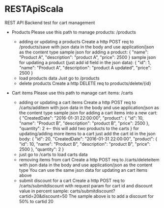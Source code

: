 # RESTApiScala
REST API Backend test for cart management

- Products
Please use this path to manage products: /products
  * adding or updating a products
    Create a http POST req to /products/save with json data in the body and use application/json as the content type
    sample json for adding a product:
    {
      "name": "Product A",
      "description": "product A",
      "price": 2500
    }
    sample json for updating a product (just add id field in the json data):
    {
      "id": 1,
      "name": "Product A",
      "description": "product A updated",
      "price": 2500
    }
  * load products data
    Just go to /products
  * delete products
    Create a http DELETE req to products/delete/{id}

- Cart items
Please use this path to manage cart items: /carts
  * adding or updating a cart items
    Create a http POST req to /carts/additem with json data in the body and use application/json as the content type
    sample json for adding a cart items into a new cart:
    {
        "CreatedDate": "2016-01-31 22:00:00",
        "product": 
        {
            "id": 10,
            "name": "Product B",
            "description": "product B",
            "price": 2500
        },
        "quantity": 2 <-- this will add two products to the carts
    }
    for updating/adding more items to a cart just add the cart id in the json body:
    {
        "id": 20,
        "CreatedDate": "2016-01-31 22:00:00",
        "product": 
        {
            "id": 10,
            "name": "Product B",
            "description": "product B",
            "price": 2500
        },
        "quantity": 2
    }
  * just go to /carts to load carts data
  * removing items from cart
    Create a http POST req to /carts/deleteitem with json data in the body and use application/json as the content type
    You can use the same json data for updating an cart items above
  * submit discount for a cart
    Create a http POST req to /carts/submitdiscount with request param for cart id and discount value in percent
    sample:
    carts/submitdiscount?cartid=20&discount=50 
    The sample above is to add a discount for 50% to cartid 20

    
